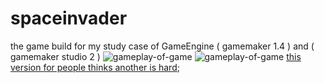 # spaceinvader
the game build for my study case of GameEngine ( gamemaker 1.4 ) and ( gamemaker studio 2 )
![gameplay-of-game](https://media.giphy.com/media/j6rAw3vYI8JjHocRag/giphy.gif)
![gameplay-of-game](https://media.giphy.com/media/VeBs5NUZgbc4gTOnII/giphy.gif)
[this version for people thinks another is hard]('https://github.com/Mr-Fullstack/spaceinvader/tree/master/spaceinvader-alpha-%20Boss_Version');

